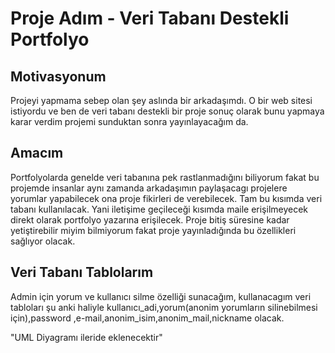 # Proje Adım - Veri Tabanı Destekli Portfolyo

## Motivasyonum
Projeyi yapmama sebep olan şey aslında bir arkadaşımdı. O bir web sitesi istiyordu ve ben de veri tabanı destekli bir proje sonuç olarak bunu yapmaya karar verdim projemi sunduktan sonra yayınlayacağım da.

## Amacım
Portfolyolarda genelde veri tabanına pek rastlanmadığını biliyorum fakat bu projemde insanlar aynı zamanda arkadaşımın paylaşacagı projelere yorumlar yapabilecek ona proje fikirleri de verebilecek. Tam bu kısımda veri tabanı kullanılacak. Yani iletişime geçileceği kısımda maile erişilmeyecek direkt olarak portfolyo yazarına erişilecek. Proje bitiş süresine kadar yetiştirebilir miyim bilmiyorum fakat proje yayınladığında 
bu özellikleri sağlıyor olacak.

## Veri Tabanı Tablolarım
Admin için yorum ve kullanıcı silme özelliği sunacağım, kullanacagım veri tabloları şu anki haliyle kullanıcı_adi,yorum(anonim yorumların silinebilmesi için),password ,e-mail,anonim_isim,anonim_mail,nickname olacak.

"UML Diyagramı ileride eklenecektir"
